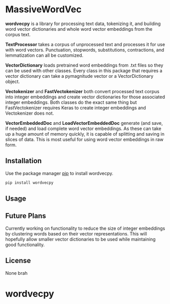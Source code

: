 # MassiveWordVec

**wordvecpy** is a library for processing text data, tokenizing it, and building word vector dictionaries and whole word vector embeddings from the corpus text.

**TextProcessor** takes a corpus of unprocessed text and processes it for use with word vectors.  Punctuation, stopwords, substitutions, contractions, and lemmatization can all be customized.

**VectorDictionary** loads pretrained word embeddings from .txt files so they can be used with other classes.  Every class in this package that requires a vector dictionary can take a pymagnitude vector or a VectorDictionary object.

**Vectokenizer** and **FastVectokenizer** both convert processed text corpus into integer embeddings and create vector dictionaries for those associated integer embeddings.  Both classes do the exact same thing but FastVectokenizer requires Keras to create integer embeddings and Vectokenizer does not.

**VectorEmbeddedDoc** and **LoadVectorEmbeddedDoc** generate (and save, if needed) and load complete word vector embeddings.  As these can take up a huge amount of memory quickly, it is capable of splitting and saving in slices of data.  This is most useful for using word vector embeddings in raw form.


## Installation

Use the package manager [pip](https://pip.pypa.io/en/stable/) to install wordvecpy.

```bash
pip install wordvecpy
```

## Usage


## Future Plans

Currently working on functionality to reduce the size of integer embeddings by clustering words based on their vector representations.  This will hopefully allow smaller vector dictionaries to be used while maintaining good functionality.

## License
None brah
# wordvecpy
